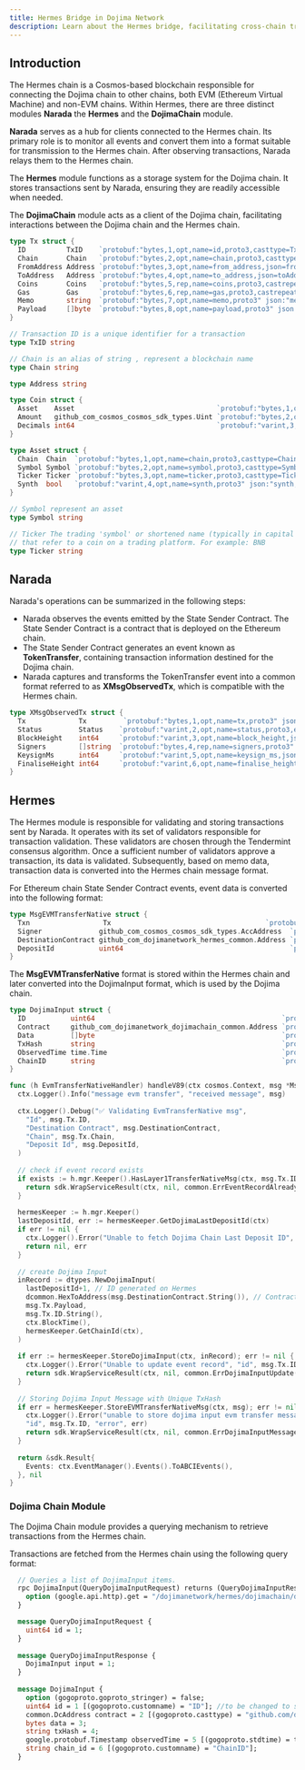 ```yaml
---
title: Hermes Bridge in Dojima Network
description: Learn about the Hermes bridge, facilitating cross-chain transactions within the Dojima ecosystem.
---
```


## Introduction

  The Hermes chain is a Cosmos-based blockchain responsible for connecting the Dojima chain to other chains, both EVM (Ethereum Virtual Machine) and non-EVM chains. Within Hermes, there are three distinct modules
  **Narada** the **Hermes** and the **DojimaChain** module.

  **Narada** serves as a hub for clients connected to the Hermes chain. Its primary role is to monitor all events and convert them into a format suitable for transmission to the Hermes chain. After observing transactions, Narada relays them to the Hermes chain.

  The **Hermes** module functions as a storage system for the Dojima chain. It stores transactions sent by Narada, ensuring they are readily accessible when needed.

  The **DojimaChain** module acts as a client of the Dojima chain, facilitating interactions between the Dojima chain and the Hermes chain.

```go
type Tx struct {
  ID          TxID    `protobuf:"bytes,1,opt,name=id,proto3,casttype=TxID" json:"id,omitempty"`
  Chain       Chain   `protobuf:"bytes,2,opt,name=chain,proto3,casttype=Chain" json:"chain,omitempty"`
  FromAddress Address `protobuf:"bytes,3,opt,name=from_address,json=fromAddress,proto3,casttype=Address" json:"from_address,omitempty"`
  ToAddress   Address `protobuf:"bytes,4,opt,name=to_address,json=toAddress,proto3,casttype=Address" json:"to_address,omitempty"`
  Coins       Coins   `protobuf:"bytes,5,rep,name=coins,proto3,castrepeated=Coins" json:"coins"`
  Gas         Gas     `protobuf:"bytes,6,rep,name=gas,proto3,castrepeated=Gas" json:"gas"`
  Memo        string  `protobuf:"bytes,7,opt,name=memo,proto3" json:"memo,omitempty"`
  Payload     []byte  `protobuf:"bytes,8,opt,name=payload,proto3" json:"payload,omitempty"`
}

// Transaction ID is a unique identifier for a transaction
type TxID string

// Chain is an alias of string , represent a blockchain name
type Chain string

type Address string

type Coin struct {
  Asset    Asset                                   `protobuf:"bytes,1,opt,name=asset,proto3" json:"asset"`
  Amount   github_com_cosmos_cosmos_sdk_types.Uint `protobuf:"bytes,2,opt,name=amount,proto3,customtype=github.com/cosmos/cosmos-sdk/types.Uint" json:"amount"`
  Decimals int64                                   `protobuf:"varint,3,opt,name=decimals,proto3" json:"decimals,omitempty"`
}

type Asset struct {
  Chain  Chain  `protobuf:"bytes,1,opt,name=chain,proto3,casttype=Chain" json:"chain,omitempty"`
  Symbol Symbol `protobuf:"bytes,2,opt,name=symbol,proto3,casttype=Symbol" json:"symbol,omitempty"`
  Ticker Ticker `protobuf:"bytes,3,opt,name=ticker,proto3,casttype=Ticker" json:"ticker,omitempty"`
  Synth  bool   `protobuf:"varint,4,opt,name=synth,proto3" json:"synth,omitempty"`
}

// Symbol represent an asset
type Symbol string

// Ticker The trading 'symbol' or shortened name (typically in capital letters)
// that refer to a coin on a trading platform. For example: BNB
type Ticker string
```
  
## Narada
  Narada's operations can be summarized in the following steps:

  * Narada observes the events emitted by the State Sender Contract. The State Sender Contract is a contract that is deployed on the Ethereum chain.
  * The State Sender Contract generates an event known as **TokenTransfer**, containing transaction information destined for the Dojima chain.
  * Narada captures and transforms the TokenTransfer event into a common format referred to as **XMsgObservedTx**, which is compatible with the Hermes chain.

```go
type XMsgObservedTx struct {
  Tx             Tx         `protobuf:"bytes,1,opt,name=tx,proto3" json:"tx"`
  Status         Status    `protobuf:"varint,2,opt,name=status,proto3,enum=types.Status" json:"status,omitempty"`
  BlockHeight    int64     `protobuf:"varint,3,opt,name=block_height,json=blockHeight,proto3" json:"block_height,omitempty"`
  Signers        []string  `protobuf:"bytes,4,rep,name=signers,proto3" json:"signers,omitempty"`
  KeysignMs      int64     `protobuf:"varint,5,opt,name=keysign_ms,json=keysignMs,proto3" json:"keysign_ms,omitempty"`
  FinaliseHeight int64     `protobuf:"varint,6,opt,name=finalise_height,json=finaliseHeight,proto3" json:"finalise_height,omitempty"`
}
```

## Hermes

The Hermes module is responsible for validating and storing transactions sent by Narada. It operates with its set of validators responsible for transaction validation. These validators are chosen through the Tendermint consensus algorithm. Once a sufficient number of validators approve a transaction, its data is validated. Subsequently, based on memo data, transaction data is converted into the Hermes chain message format.

For Ethereum chain State Sender Contract events, event data is converted into the following format:


```go
type MsgEVMTransferNative struct {
  Txn                  Tx                                      `protobuf:"bytes,1,opt,name=tx,proto3" json:"tx"`
  Signer              github_com_cosmos_cosmos_sdk_types.AccAddress  `protobuf:"bytes,2,opt,name=signer,proto3,casttype=github.com/cosmos/cosmos-sdk/types.AccAddress" json:"signer,omitempty"`
  DestinationContract github_com_dojimanetwork_hermes_common.Address `protobuf:"bytes,3,opt,name=destination_contract,json=destinationContract,proto3,casttype=github.com/dojimanetwork/hermes/common.Address" json:"destination_contract,omitempty"`
  DepositId           uint64                                         `protobuf:"varint,4,opt,name=depositId,proto3" json:"depositId,omitempty"`
}
```

The **MsgEVMTransferNative** format is stored within the Hermes chain and later converted into the DojimaInput format, which is used by the Dojima chain.
```go
type DojimaInput struct {
  ID           uint64                                              `protobuf:"varint,1,opt,name=id,proto3" json:"id,omitempty"`
  Contract     github_com_dojimanetwork_dojimachain_common.Address `protobuf:"bytes,2,opt,name=contract,proto3,casttype=github.com/dojimanetwork/dojimachain/common.Address" json:"contract"`
  Data         []byte                                              `protobuf:"bytes,3,opt,name=data,proto3" json:"data,omitempty"`
  TxHash       string                                              `protobuf:"bytes,4,opt,name=txHash,proto3" json:"txHash,omitempty"`
  ObservedTime time.Time                                           `protobuf:"bytes,5,opt,name=observedTime,proto3,stdtime" json:"observedTime"`
  ChainID      string                                              `protobuf:"bytes,6,opt,name=chain_id,json=chainId,proto3" json:"chain_id,omitempty"`
}

func (h EvmTransferNativeHandler) handleV89(ctx cosmos.Context, msg *MsgEVMTransferNative) (*cosmos.Result, error) {
  ctx.Logger().Info("message evm transfer", "received message", msg)
  
  ctx.Logger().Debug("✅ Validating EvmTransferNative msg",
    "Id", msg.Tx.ID,
    "Destination Contract", msg.DestinationContract,
    "Chain", msg.Tx.Chain,
    "Deposit Id", msg.DepositId,
  )
  
  // check if event record exists
  if exists := h.mgr.Keeper().HasLayer1TransferNativeMsg(ctx, msg.Tx.ID.String()); exists {
    return sdk.WrapServiceResult(ctx, nil, common.ErrEventRecordAlreadySynced(types.DefaultCodespace))
  }
  
  hermesKeeper := h.mgr.Keeper()
  lastDepositId, err := hermesKeeper.GetDojimaLastDepositId(ctx)
  if err != nil {
    ctx.Logger().Error("Unable to fetch Dojima Chain Last Deposit ID", "error", err)
    return nil, err
  }
  
  // create Dojima Input
  inRecord := dtypes.NewDojimaInput(
    lastDepositId+1, // ID generated on Hermes
    dcommon.HexToAddress(msg.DestinationContract.String()), // Contract address should be updated in chain params
    msg.Tx.Payload,
    msg.Tx.ID.String(),
    ctx.BlockTime(),
    hermesKeeper.GetChainId(ctx),
  )
  
  if err := hermesKeeper.StoreDojimaInput(ctx, inRecord); err != nil {
    ctx.Logger().Error("Unable to update event record", "id", msg.Tx.ID, "error", err)
    return sdk.WrapServiceResult(ctx, nil, common.ErrDojimaInputUpdate(types.DefaultCodespace))
  }
  
  // Storing Dojima Input Message with Unique TxHash
  if err = hermesKeeper.StoreEVMTransferNativeMsg(ctx, msg); err != nil {
    ctx.Logger().Error("unable to store dojima input evm transfer message",
    "id", msg.Tx.ID, "error", err)
    return sdk.WrapServiceResult(ctx, nil, common.ErrDojimaInputMessageUpdate(types.DefaultCodespace))
  }
  
  return &sdk.Result{
    Events: ctx.EventManager().Events().ToABCIEvents(),
  }, nil
}
```
### Dojima Chain Module

  The Dojima Chain module provides a querying mechanism to retrieve transactions from the Hermes chain.
  
Transactions are fetched from the Hermes chain using the following query format:

```protobuf
  // Queries a list of DojimaInput items.
  rpc DojimaInput(QueryDojimaInputRequest) returns (QueryDojimaInputResponse) {
    option (google.api.http).get = "/dojimanetwork/hermes/dojimachain/dojima_input/{id}";
  }

  message QueryDojimaInputRequest {
    uint64 id = 1;
  }
  
  message QueryDojimaInputResponse {
    DojimaInput input = 1;
  }
  
  message DojimaInput {
    option (gogoproto.goproto_stringer) = false;
    uint64 id = 1 [(gogoproto.customname) = "ID"]; //to be changed to sequence number from hash - @akhilpune
    common.DcAddress contract = 2 [(gogoproto.casttype) = "github.com/dojimanetwork/dojimachain/common.Address",(gogoproto.nullable) = false];
    bytes data = 3;
    string txHash = 4;
    google.protobuf.Timestamp observedTime = 5 [(gogoproto.stdtime) = true, (gogoproto.nullable) = false];
    string chain_id = 6 [(gogoproto.customname) = "ChainID"];
  }
```
